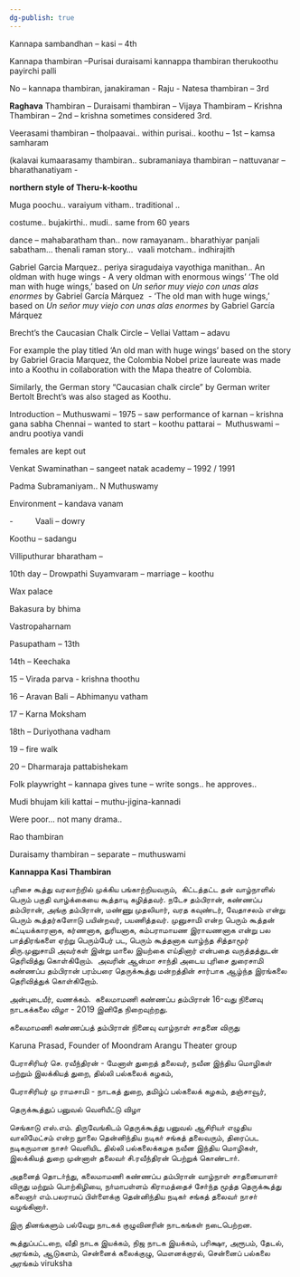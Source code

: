 ```yaml
---
dg-publish: true
---
```

Kannapa sambandhan – kasi – 4th

Kannapa thambiran –Purisai duraisami kannappa thambiran therukoothu payirchi palli

No – kannapa thambiran, janakiraman - Raju - Natesa thambiran – 3rd

**Raghava** Thambiran – Duraisami thambiran – Vijaya Thambiram – Krishna Thambiran – 2nd – krishna sometimes considered 3rd.

Veerasami thambiran – tholpaavai.. within purisai.. koothu – 1st – kamsa samharam

(kalavai kumaarasamy thambiran.. subramaniaya thambiran – nattuvanar – bharathanatiyam -

**northern style of Theru-k-koothu**

Muga poochu.. varaiyum vitham.. traditional ..

costume.. bujakirthi.. mudi.. same from 60 years

dance – mahabaratham than.. now ramayanam.. bharathiyar panjali sabatham… thenali raman story…  vaali motcham.. indhirajith

Gabriel Garcia Marquez.. periya siragudaiya vayothiga manithan.. An oldman with huge wings - A very oldman with enormous wings’ ‘The old man with huge wings,’ based on _Un señor muy viejo con unas alas enormes_ by Gabriel García Márquez  - ‘The old man with huge wings,’ based on _Un señor muy viejo con unas alas enormes_ by Gabriel García Márquez 

Brecht’s the Caucasian Chalk Circle – Vellai Vattam – adavu

For example the play titled ‘An old man with huge wings’ based on the story by Gabriel Gracia Marquez, the Colombia Nobel prize laureate was made into a Koothu in collaboration with the Mapa theatre of Colombia.

Similarly, the German story “Caucasian chalk circle” by German writer Bertolt Brecht’s was also staged as Koothu.

Introduction – Muthuswami – 1975 – saw performance of karnan – krishna gana sabha Chennai – wanted to start – koothu pattarai –  Muthuswami – andru pootiya vandi

females are kept out

Venkat Swaminathan – sangeet natak academy – 1992 / 1991

Padma Subramaniyam.. N Muthuswamy

Environment – kandava vanam

-          Vaali – dowry

Koothu – sadangu

Villiputhurar bharatham –

10th day – Drowpathi Suyamvaram – marriage – koothu

Wax palace

Bakasura by bhima

Vastropaharnam

Pasupatham – 13th

14th – Keechaka

15 – Virada parva - krishna thoothu

16 – Aravan Bali – Abhimanyu vatham

17 – Karna Moksham

18th – Duriyothana vadham

19 – fire walk

20 – Dharmaraja pattabishekam

Folk playwright – kannapa gives tune – write songs.. he approves..

Mudi bhujam kili kattai – muthu-jigina-kannadi

Were poor… not many drama..

Rao thambiran

Duraisamy thambiran – separate – muthuswami

**Kannappa Kasi Thambiran**

புரிசை கூத்து வரலாற்றில் முக்கிய பங்காற்றியவரும்,  கிட்டத்தட்ட தன் வாழ்நாளில் பெரும் பகுதி வாழ்க்கையை கூத்தாடி கழித்தவர். நடேச தம்பிரான், கண்ணப்ப தம்பிரான், அங்கு தம்பிரான், மண்ணு முதலியார், வரத கவுண்டர், வேதாசலம் என்று பெரும் கூத்தர்களோடு பயின்றவர், பயணித்தவர். முனுசாமி என்ற பெரும் கூத்தன் கட்டியக்காரனாக, கர்ணனாக, துரியனாக, கம்பராமாயண இராவணனாக என்று பல பாத்திரங்களை ஏற்று பெரும்பேர் பட, பெரும் கூத்தனாக வாழ்ந்த சித்தாமூர் திரு.முனுசாமி அவர்கள் இன்று மாலை இயற்கை எய்தினார் என்பதை வருத்தத்துடன் தெரிவித்து கொள்கிறோம்.  அவரின் ஆன்மா சாந்தி அடைய புரிசை துரைசாமி கண்ணப்ப தம்பிரான் பரம்பரை தெருக்கூத்து மன்றத்தின் சார்பாக ஆழ்ந்த இரங்கலை தெரிவித்துக் கொள்கிறோம்.

அன்புடையீர், வணக்கம்.  கலைமாமணி கண்ணப்ப தம்பிரான் 16-வது நினைவு நாடகக்கலை விழா - 2019 இனிதே நிறைவுற்றது.

கலைமாமணி கண்ணப்பத் தம்பிரான் நினைவு வாழ்நாள் சாதனை விருது

Karuna Prasad, Founder of Moondram Arangu Theater group

பேராசிரியர் செ. ரவீந்திரன் - மேனாள் துறைத் தலைவர், நவீன இந்திய மொழிகள் மற்றும் இலக்கியத் துறை, தில்லி பல்கலைக் கழகம்,  
  
பேராசிரியர் மு ராமசாமி - நாடகத் துறை, தமிழ்ப் பல்கலைக் கழகம், தஞ்சாவூர்,

தெருக்கூத்துப் பனுவல் வெளியீட்டு விழா

செங்காடு எஸ்.எம். திருவேங்கிடம் தெருக்கூத்து பனுவல் ஆசிரியா் எழுதிய வாலிமேட்சம் என்ற நுாலை தென்னிந்திய நடிகா் சங்கத் தலைவரும், திரைப்பட நடிகருமான நாசா் வெளியிட தில்லி பல்கலைக்கழக நவீன இந்திய மொழிகள், இலக்கியத் துறை முன்னாள் தலைவா் சி.ரவீந்திரன் பெற்றுக் கொண்டாா்.</p>

<p>அதனைத் தொடா்ந்து, கலைமாமணி கண்ணப்ப தம்பிரான் வாழ்நாள் சாதனையாளா் விருது மற்றும் பொற்கிழியை, நா்மாபள்ளம் கிராமத்தைச் சோ்ந்த மூத்த தெருக்கூத்து கலைஞா் எம்.பலராமப் பிள்ளைக்கு தென்னிந்திய நடிகா் சங்கத் தலைவா் நாசா் வழங்கினாா்.</p>

<p>இரு தினங்களும் பல்வேறு நாடகக் குழுவினரின் நாடகங்கள் நடைபெற்றன.</p>

கூத்துப்பட்டறை, வீதி நாடக இயக்கம், நிஜ நாடக இயக்கம், பரிக்ஷா, அரூபம், தேடல், அரங்கம், ஆடுகளம், சென்னைக் கலைக்குழு, மௌனக்குரல், சென்னைப் பல்கலை அரங்கம் viruksha